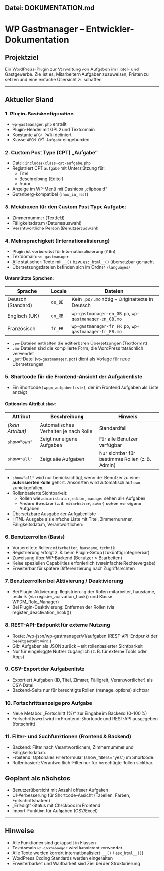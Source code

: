 ## Datei: DOKUMENTATION.md

# WP Gastmanager – Entwickler-Dokumentation

## Projektziel

Ein WordPress-Plugin zur Verwaltung von Aufgaben im Hotel- und Gastgewerbe.
Ziel ist es, Mitarbeitern Aufgaben zuzuweisen, Fristen zu setzen und eine einfache Übersicht zu schaffen.

---

## Aktueller Stand

### 1. Plugin-Basiskonfiguration
- `wp-gastmanager.php` erstellt
- Plugin-Header mit GPL2 und Textdomain
- Konstante `WPGM_PATH` definiert
- Klasse `WPGM_CPT_Aufgabe` eingebunden

### 2. Custom Post Type (CPT) „Aufgabe“
- Datei: `includes/class-cpt-aufgabe.php`
- Registriert CPT `aufgabe` mit Unterstützung für:
  - Titel
  - Beschreibung (Editor)
  - Autor
- Anzeige im WP-Menü mit Dashicon „clipboard“
- Gutenberg-kompatibel (`show_in_rest`)

### 3. Metaboxen für den Custom Post Type Aufgabe:
- Zimmernummer (Textfeld)
- Fälligkeitsdatum (Datumsauswahl)
- Verantwortliche Person (Benutzerauswahl)

### 4. Mehrsprachigkeit (Internationalisierung)

- Plugin ist vorbereitet für Internationalisierung (i18n)
- Textdomain: `wp-gastmanager`
- Alle statischen Texte mit `__()` bzw. `esc_html__()` übersetzbar gemacht
- Übersetzungsdateien befinden sich im Ordner `/languages/`

#### Unterstützte Sprachen:

| Sprache            | Locale   | Dateien                                 |
|--------------------|----------|------------------------------------------|
| Deutsch (Standard) | `de_DE`  | Kein `.po/.mo` nötig – Originaltexte in Deutsch |
| Englisch (UK)      | `en_GB`  | `wp-gastmanager-en_GB.po`, `wp-gastmanager-en_GB.mo` |
| Französisch        | `fr_FR`  | `wp-gastmanager-fr_FR.po`, `wp-gastmanager-fr_FR.mo` |

- `.po`-Dateien enthalten die editierbaren Übersetzungen (Textformat)
- `.mo`-Dateien sind die kompilierte Form, die WordPress tatsächlich verwendet
- `.pot`-Datei (`wp-gastmanager.pot`) dient als Vorlage für neue Übersetzungen

### 5. Shortcode für die Frontend-Ansicht der Aufgabenliste

- Ein Shortcode `[wpgm_aufgabenliste]`, der im Frontend Aufgaben als Liste anzeigt
#### Optionales Attribut `show`:
| Attribut         | Beschreibung                           | Hinweis                                         |
|------------------|----------------------------------------|-------------------------------------------------|
| *(kein Attribut)*| Automatisches Verhalten je nach Rolle  | Standardfall                                    |
| `show="own"`     | Zeigt nur eigene Aufgaben              | Für alle Benutzer verfügbar                     |
| `show="all"`     | Zeigt alle Aufgaben                    | Nur sichtbar für bestimmte Rollen (z. B. Admin) |

- `show="all"` wird nur berücksichtigt, wenn der Benutzer zu einer **autorisierten Rolle** gehört. Ansonsten wird automatisch auf `own` zurückgefallen.
- Rollenbasierte Sichtbarkeit:
  - Rollen wie `administrator`, `editor`, `manager` sehen alle Aufgaben
  - Andere Benutzer (z. B. `mitarbeiter`, `autor`) sehen nur eigene Aufgaben
- Übersetzbare Ausgabe der Aufgabenliste
- HTML-Ausgabe als einfache Liste mit Titel, Zimmernummer, Fälligkeitsdatum, Verantwortlichem

### 6. Benutzerrollen (Basis)

- Vorbereitete Rollen: `mitarbeiter`, `hausdame`, `technik`
- Registrierung erfolgt z. B. beim Plugin-Setup (zukünftig integrierbar)
- Zuweisung über WP-Backend (Benutzer > Bearbeiten)
- Keine speziellen Capabilities erforderlich (vereinfachte Rechtevergabe)
- Erweiterbar für spätere Differenzierung nach Zugriffsrechten

### 7. Benutzerrollen bei Aktivierung / Deaktivierung

- Bei Plugin-Aktivierung: Registrierung der Rollen mitarbeiter, hausdame, technik
  (via register_activation_hook() und Klasse WPGM_Role_Manager)
- Bei Plugin-Deaktivierung: Entfernen der Rollen
  (via register_deactivation_hook())

### 8. REST-API-Endpunkt für externe Nutzung

- Route: /wp-json/wp-gastmanager/v1/aufgaben (REST-API-Endpunkt der bereitgestellt wird.)
- Gibt Aufgaben als JSON zurück – mit rollenbasierter Sichtbarkeit
- Nur für eingeloggte Nutzer zugänglich (z. B. für externe Tools oder Apps)

### 9. CSV-Export der Aufgabenliste

- Exportiert Aufgaben (ID, Titel, Zimmer, Fälligkeit, Verantwortlicher) als CSV-Datei
- Backend-Seite nur für berechtigte Rollen (manage_options) sichtbar

### 10. Fortschrittsanzeige pro Aufgabe
- Neue Metabox „Fortschritt (%)“ zur Eingabe im Backend (0–100 %)
- Fortschrittswert wird im Frontend-Shortcode und REST-API ausgegeben (fortschritt)

### 11. Filter- und Suchfunktionen (Frontend & Backend)
- Backend: Filter nach Verantwortlichem, Zimmernummer und Fälligkeitsdatum.
- Frontend: Optionales Filterformular (show_filters="yes") im Shortcode.
- Rollenbasiert: Verantwortlich-Filter nur für berechtigte Rollen sichtbar.

## Geplant als nächstes
- Benutzerübersicht mit Anzahl offener Aufgaben
- UI-Verbesserung für Shortcode-Ansicht (Tabellen, Farben, Fortschrittsbalken)
- „Erledigt“-Status mit Checkbox im Frontend
- Import-Funktion für Aufgaben (CSV/Excel)

---

## Hinweise

- Alle Funktionen sind gekapselt in Klassen
- Textdomain `wp-gastmanager` wird konsistent verwendet
- Alle Texte werden korrekt internationalisiert (`__()` / `esc_html__()`)
- WordPress Coding Standards werden eingehalten
- Erweiterbarkeit und Wartbarkeit sind Ziel bei der Strukturierung